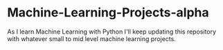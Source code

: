 # Machine-Learning-Projects-alpha
As I learn Machine Learning with Python I'll keep updating this repository with whatever small to mid level machine learning projects.
